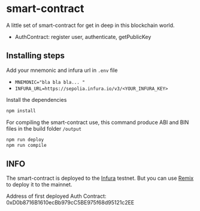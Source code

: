 # smart-contract
A little set of smart-contract for get in deep in this blockchain world.

- AuthContract: register user, authenticate, getPublicKey  


## Installing steps 

Add your mnemonic and infura url in `.env` file
- `MNEMONIC="bla bla bla... "`    
- `INFURA_URL=https://sepolia.infura.io/v3/<YOUR_INFURA_KEY>`

Install the dependencies
``` bash 
npm install
```

For compiling the smart-contract use, this command
produce ABI and BIN files in the build folder `/output`

``` bash
npm run deploy
npm run compile 
```

## INFO
The smart-contract is deployed to the [Infura](https://app.infura.io/) testnet.
But you can use [Remix](https://remix.ethereum.org/) to deploy it to the mainnet.


Address of first deployed Auth Contract: 0xD0b8716B1610ecBb979cC5BE975f68d95121c2EE